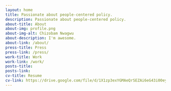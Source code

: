 ```yaml
---
layout: home
title: Passionate about people-centered policy.
description: Passionate about people-centered policy.
about-title: About
about-img: profile.png
about-img-alt: Chizobam Nwagwu
about-description: I'm awesome.
about-link: /about/
press-title: Press
press-link: /press/
work-title: Work
work-link: /work/
posts-title: 
posts-link: 
cv-title: Resume
cv-link: https://drive.google.com/file/d/1X1zp3exYGMAeQrSEZAi6eG43i00eylMH/view?usp=sharing
---
```

